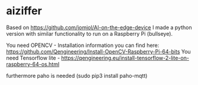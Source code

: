 # aiziffer

Based on https://github.com/jomjol/AI-on-the-edge-device I made a python version with similar functionality to
run on a Raspberry Pi (bullseye).

You need OPENCV - Installation information you can find here: https://github.com/Qengineering/Install-OpenCV-Raspberry-Pi-64-bits
You need Tensorflow lite - https://qengineering.eu/install-tensorflow-2-lite-on-raspberry-64-os.html


furthermore paho is needed (sudo pip3 install paho-mqtt)

